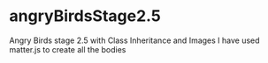 
# angryBirdsStage2.5
Angry Birds stage 2.5 with Class Inheritance and Images
I have used matter.js to create all the bodies